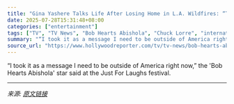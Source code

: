 ```yaml
---
title: "Gina Yashere Talks Life After Losing Home in L.A. Wildfires: “The Universe Gave Me a Good Kick”"
date: 2025-07-28T15:31:48+08:00
categories: ["entertainment"]
tags: ["TV", "TV News", "Bob Hearts Abishola", "Chuck Lorre", "international", "just for laughs", "Los Angeles Wildfires", "Star Trek: Starfleet Academy"]
summary: "“I took it as a message I need to be outside of America right now,” the 'Bob Hearts Abishola' star said at the Just For Laughs festival."
source_url: "https://www.hollywoodreporter.com/tv/tv-news/bob-hearts-abishola-gina-yashere-la-fires-update-1236330852/"
---
```


“I took it as a message I need to be outside of America right now,” the 'Bob Hearts Abishola' star said at the Just For Laughs festival.

---

*来源: [原文链接](https://www.hollywoodreporter.com/tv/tv-news/bob-hearts-abishola-gina-yashere-la-fires-update-1236330852/)*
